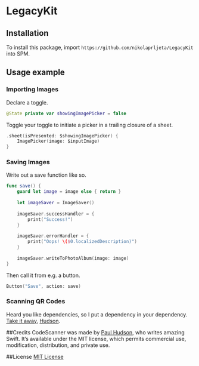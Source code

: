 # LegacyKit

## Installation

To install this package, import `https://github.com/nikolaprljeta/LegacyKit` into SPM.

## Usage example

### Importing Images

Declare a toggle.
```swift
@State private var showingImagePicker = false
```

Toggle your toggle to initiate a picker in a trailing closure of a sheet.
```swift
.sheet(isPresented: $showingImagePicker) {
    ImagePicker(image: $inputImage)
}
```

### Saving Images
Write out a save function like so.
```swift
func save() {
    guard let image = image else { return }
        
    let imageSaver = ImageSaver()
        
    imageSaver.successHandler = {
        print("Success!")
    }
        
    imageSaver.errorHandler = {
        print("Oops! \($0.localizedDescription)")
    }
        
    imageSaver.writeToPhotoAlbum(image: image)
}
```

Then call it from e.g. a button.
```swift
Button("Save", action: save)
```

### Scanning QR Codes
Heard you like dependencies, so I put a dependency in your dependency. [Take it away](https://github.com/twostraws/CodeScanner), [Hudson](https://twitter.com/twostraws?s=21&t=ncXijBxwxCEB_4qcaiQoLA). 

##Credits
CodeScanner was made by [Paul Hudson](https://twitter.com/twostraws?s=21&t=ncXijBxwxCEB_4qcaiQoLA), who writes amazing Swift. It’s available under the MIT license, which permits commercial use, modification, distribution, and private use.

##License
[MIT License](https://choosealicense.com/licenses/mit/)
